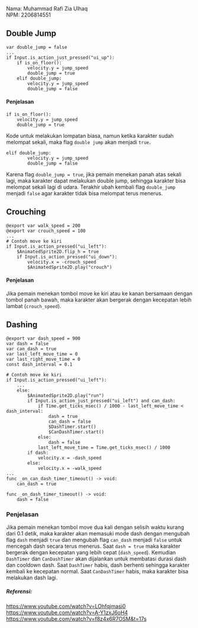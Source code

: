 Nama: Muhammad Rafi Zia Ulhaq<br>
NPM: 2206814551<br>

## Double Jump
```
var double_jump = false
...
if Input.is_action_just_pressed("ui_up"):
	if is_on_floor():
		velocity.y = jump_speed
		double_jump = true
	elif double_jump:
		velocity.y = jump_speed
		double_jump = false
```
#### Penjelasan
```
if is_on_floor():
	velocity.y = jump_speed
	double_jump = true
```
Kode untuk melakukan lompatan biasa, namun ketika karakter sudah melompat sekali, maka flag `double jump` akan menjadi `true`.
```
elif double_jump:
        velocity.y = jump_speed
        double_jump = false
```
Karena flag `double_jump = true`, jika pemain menekan panah atas sekali lagi, maka karakter dapat melakukan double jump, sehingga karakter bisa melompat sekali lagi di udara. Terakhir ubah kembali flag `double_jump` menjadi `false` agar karakter tidak bisa melompat terus menerus.

## Crouching
```
@export var walk_speed = 200
@export var crouch_speed = 100
...
# Contoh move ke kiri
if Input.is_action_pressed("ui_left"):
	$AnimatedSprite2D.flip_h = true
	if Input.is_action_pressed("ui_down"):
		velocity.x = -crouch_speed
		$AnimatedSprite2D.play("crouch")
```
#### Penjelasan
Jika pemain menekan tombol move ke kiri atau ke kanan bersamaan dengan tombol panah bawah, maka karakter akan bergerak dengan kecepatan lebih lambat (`crouch_speed`).

## Dashing
```
@export var dash_speed = 900
var dash = false
var can_dash = true
var last_left_move_time = 0
var last_right_move_time = 0
const dash_interval = 0.1

# Contoh move ke kiri
if Input.is_action_pressed("ui_left"):
	...
	else:
		$AnimatedSprite2D.play("run")	
		if Input.is_action_just_pressed("ui_left") and can_dash:
			if Time.get_ticks_msec() / 1000 - last_left_move_time < dash_interval:
				dash = true
				can_dash = false
				$DashTimer.start()
				$CanDashTimer.start()
			else:
				dash = false
			last_left_move_time = Time.get_ticks_msec() / 1000
		if dash:
			velocity.x = -dash_speed
		else:
			velocity.x = -walk_speed
...
func _on_can_dash_timer_timeout() -> void:
	can_dash = true
	
func _on_dash_timer_timeout() -> void:
	dash = false
```
### Penjelasan
Jika pemain menekan tombol move dua kali dengan selisih waktu kurang dari 0.1 detik, maka karakter akan memasuki mode dash dengan mengubah flag `dash` menjadi `true` dan mengubah flag `can_dash` menjadi `false` untuk mencegah dash secara terus menerus. Saat `dash = true` maka karakter bergerak dengan kecepatan yang lebih cepat (`dash_speed`). Kemudian `DashTimer` dan `CanDashTimer` akan dijalankan untuk membatasi durasi dash dan cooldown dash. Saat `DashTimer` habis, dash berhenti sehingga karakter kembali ke kecepatan normal. Saat `CanDashTimer` habis, maka karakter bisa melakukan dash lagi.

##### Referensi:
https://www.youtube.com/watch?v=LOhfqjmasi0<br>
https://www.youtube.com/watch?v=A-Y1zxJ6oH4<br>
https://www.youtube.com/watch?v=f8z4x6R7OSM&t=17s
